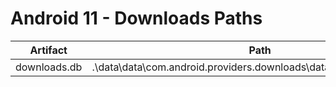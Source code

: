 # Android 11 - Downloads Paths

| **Artifact** | **Path**                                                           |
|--------------|--------------------------------------------------------------------|
| downloads.db | .\data\data\com.android.providers.downloads\databases\downloads.db |